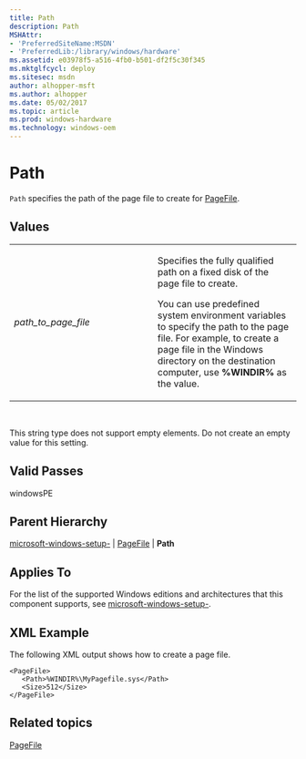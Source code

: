```yaml
---
title: Path
description: Path
MSHAttr:
- 'PreferredSiteName:MSDN'
- 'PreferredLib:/library/windows/hardware'
ms.assetid: e03978f5-a516-4fb0-b501-df2f5c30f345
ms.mktglfcycl: deploy
ms.sitesec: msdn
author: alhopper-msft
ms.author: alhopper
ms.date: 05/02/2017
ms.topic: article
ms.prod: windows-hardware
ms.technology: windows-oem
---
```


# Path


`Path` specifies the path of the page file to create for [PageFile](microsoft-windows-setup-pagefile.md).

## Values


<table>
<colgroup>
<col width="50%" />
<col width="50%" />
</colgroup>
<tbody>
<tr class="odd">
<td><p><em>path_to_page_file</em></p></td>
<td><p>Specifies the fully qualified path on a fixed disk of the page file to create.</p>
<p>You can use predefined system environment variables to specify the path to the page file. For example, to create a page file in the Windows directory on the destination computer, use <strong>%WINDIR%</strong> as the value.</p></td>
</tr>
</tbody>
</table>

 

This string type does not support empty elements. Do not create an empty value for this setting.

## Valid Passes


windowsPE

## Parent Hierarchy


[microsoft-windows-setup-](microsoft-windows-setup.md) | [PageFile](microsoft-windows-setup-pagefile.md) | **Path**

## Applies To


For the list of the supported Windows editions and architectures that this component supports, see [microsoft-windows-setup-](microsoft-windows-setup.md).

## XML Example


The following XML output shows how to create a page file.

```
<PageFile>
   <Path>%WINDIR%\MyPagefile.sys</Path>
   <Size>512</Size>
</PageFile>
```

## Related topics


[PageFile](microsoft-windows-setup-pagefile.md)

 

 







